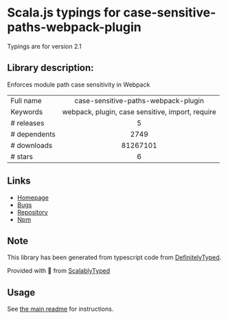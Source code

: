 
# Scala.js typings for case-sensitive-paths-webpack-plugin

Typings are for version 2.1

## Library description:
Enforces module path case sensitivity in Webpack

|                    |                 |
| ------------------ | :-------------: |
| Full name          | case-sensitive-paths-webpack-plugin |
| Keywords           | webpack, plugin, case sensitive, import, require |
| # releases         | 5 |
| # dependents       | 2749 |
| # downloads        | 81267101 |
| # stars            | 6 |

## Links
- [Homepage](https://github.com/Urthen/case-sensitive-paths-webpack-plugin#readme)
- [Bugs](https://github.com/Urthen/case-sensitive-paths-webpack-plugin/issues)
- [Repository](https://github.com/Urthen/case-sensitive-paths-webpack-plugin)
- [Npm](https://www.npmjs.com/package/case-sensitive-paths-webpack-plugin)
    


## Note
This library has been generated from typescript code from [DefinitelyTyped](https://definitelytyped.org).

Provided with :purple_heart: from [ScalablyTyped](https://github.com/oyvindberg/ScalablyTyped)

## Usage
See [the main readme](../../readme.md) for instructions.


